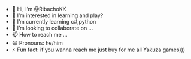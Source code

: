 - 👋 Hi, I’m @RibachoKK
- 👀 I’m interested in learning and play?
- 🌱 I’m currently learning c#,python
- 💞️ I’m looking to collaborate on ...
- 📫 How to reach me ...
- 😄 Pronouns: he/him
- ⚡ Fun fact: if you wanna reach me just buy for me all Yakuza games)))

<!---
RibachoKK/RibachoKK is a ✨ special ✨ repository because its `README.md` (this file) appears on your GitHub profile.
You can click the Preview link to take a look at your changes.
--->
